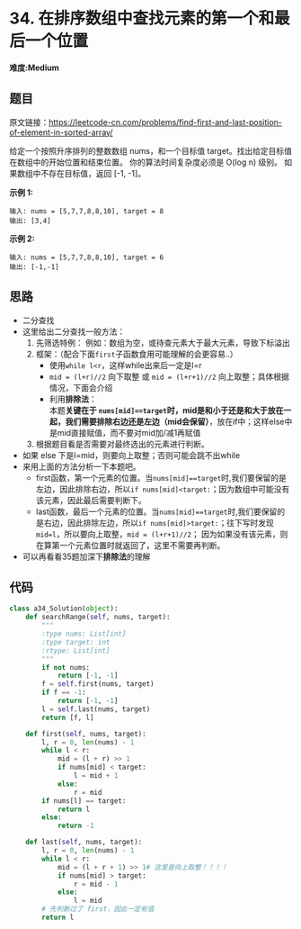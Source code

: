 # 34. 在排序数组中查找元素的第一个和最后一个位置
**难度:Medium**
## 题目
原文链接：https://leetcode-cn.com/problems/find-first-and-last-position-of-element-in-sorted-array/

给定一个按照升序排列的整数数组 nums，和一个目标值 target。找出给定目标值在数组中的开始位置和结束位置。 
你的算法时间复杂度必须是 O(log n) 级别。 
如果数组中不存在目标值，返回 [-1, -1]。

**示例 1:**
```
输入: nums = [5,7,7,8,8,10], target = 8
输出: [3,4]
```
**示例 2:**
```
输入: nums = [5,7,7,8,8,10], target = 6
输出: [-1,-1]
```
## 思路
* 二分查找
* 这里给出二分查找一般方法：
  1. 先筛选特例：
    例如：数组为空，或待查元素大于最大元素，导致下标溢出
  2. 框架：（配合下面`first`子函数食用可能理解的会更容易..）
      * 使用`while l<r`，这样while出来后一定是l=r
      * `mid = (l+r)//2` 向下取整 或  `mid = (l+r+1)//2` 向上取整；具体根据情况，下面会介绍
      * 利用**排除法**：  
        本题**关键在于 `nums[mid]==target`时，mid是和小于还是和大于放在一起，我们需要排除右边还是左边（mid会保留）**，放在if中；这样else中是mid直接赋值，而不要对mid加/减1再赋值
  3. 根据题目看是否需要对最终选出的元素进行判断。
* 如果 else 下是l=mid，则要向上取整；否则可能会跳不出while
* 来用上面的方法分析一下本题吧。
  * first函数，第一个元素的位置。当`nums[mid]==target`时,我们要保留的是左边，因此排除右边，所以`if nums[mid]<target:`；因为数组中可能没有该元素，因此最后需要判断下。
  * last函数，最后一个元素的位置。当`nums[mid]==target`时,我们要保留的是右边，因此排除左边，所以`if nums[mid]>target:`；往下写时发现`mid=l`，所以要向上取整，`mid = (l+r+1)//2`；
  因为如果没有该元素，则在算第一个元素位置时就返回了，这里不需要再判断。
* 可以再看看35题加深下**排除法**的理解
## 代码
```python
class a34_Solution(object):
    def searchRange(self, nums, target):
        """
        :type nums: List[int]
        :type target: int
        :rtype: List[int]
        """
        if not nums:
            return [-1, -1]
        f = self.first(nums, target)
        if f == -1:
            return [-1, -1]
        l = self.last(nums, target)
        return [f, l]

    def first(self, nums, target):
        l, r = 0, len(nums) - 1
        while l < r:
            mid = (l + r) >> 1
            if nums[mid] < target:
                l = mid + 1
            else:
                r = mid
        if nums[l] == target:
            return l
        else:
            return -1

    def last(self, nums, target):
        l, r = 0, len(nums) - 1
        while l < r:
            mid = (l + r + 1) >> 1# 这里是向上取整！！！！
            if nums[mid] > target:
                r = mid - 1
            else:
                l = mid
        # 先判断过了 first，因此一定有值
        return l
```
